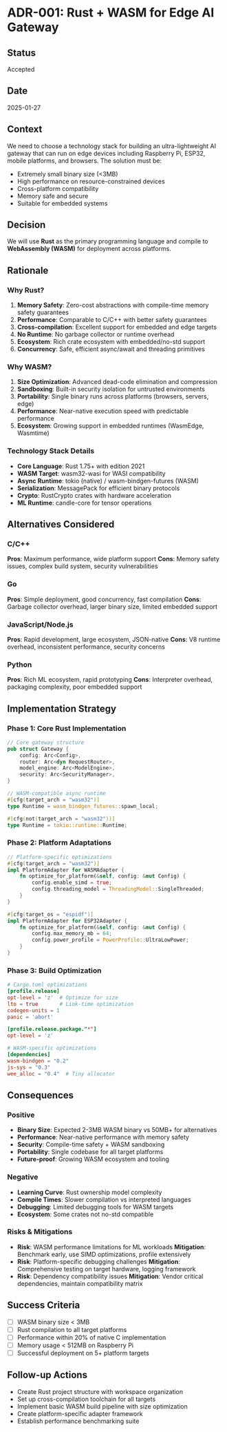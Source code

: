 # ADR-001: Rust + WASM for Edge AI Gateway

## Status
Accepted

## Date
2025-01-27

## Context
We need to choose a technology stack for building an ultra-lightweight AI gateway that can run on edge devices including Raspberry Pi, ESP32, mobile platforms, and browsers. The solution must be:

- Extremely small binary size (<3MB)
- High performance on resource-constrained devices
- Cross-platform compatibility
- Memory safe and secure
- Suitable for embedded systems

## Decision
We will use **Rust** as the primary programming language and compile to **WebAssembly (WASM)** for deployment across platforms.

## Rationale

### Why Rust?
1. **Memory Safety**: Zero-cost abstractions with compile-time memory safety guarantees
2. **Performance**: Comparable to C/C++ with better safety guarantees
3. **Cross-compilation**: Excellent support for embedded and edge targets
4. **No Runtime**: No garbage collector or runtime overhead
5. **Ecosystem**: Rich crate ecosystem with embedded/no-std support
6. **Concurrency**: Safe, efficient async/await and threading primitives

### Why WASM?
1. **Size Optimization**: Advanced dead-code elimination and compression
2. **Sandboxing**: Built-in security isolation for untrusted environments
3. **Portability**: Single binary runs across platforms (browsers, servers, edge)
4. **Performance**: Near-native execution speed with predictable performance
5. **Ecosystem**: Growing support in embedded runtimes (WasmEdge, Wasmtime)

### Technology Stack Details
- **Core Language**: Rust 1.75+ with edition 2021
- **WASM Target**: wasm32-wasi for WASI compatibility
- **Async Runtime**: tokio (native) / wasm-bindgen-futures (WASM)
- **Serialization**: MessagePack for efficient binary protocols
- **Crypto**: RustCrypto crates with hardware acceleration
- **ML Runtime**: candle-core for tensor operations

## Alternatives Considered

### C/C++
**Pros**: Maximum performance, wide platform support
**Cons**: Memory safety issues, complex build system, security vulnerabilities

### Go
**Pros**: Simple deployment, good concurrency, fast compilation
**Cons**: Garbage collector overhead, larger binary size, limited embedded support

### JavaScript/Node.js
**Pros**: Rapid development, large ecosystem, JSON-native
**Cons**: V8 runtime overhead, inconsistent performance, security concerns

### Python
**Pros**: Rich ML ecosystem, rapid prototyping
**Cons**: Interpreter overhead, packaging complexity, poor embedded support

## Implementation Strategy

### Phase 1: Core Rust Implementation
```rust
// Core gateway structure
pub struct Gateway {
    config: Arc<Config>,
    router: Arc<dyn RequestRouter>,
    model_engine: Arc<ModelEngine>,
    security: Arc<SecurityManager>,
}

// WASM-compatible async runtime
#[cfg(target_arch = "wasm32")]
type Runtime = wasm_bindgen_futures::spawn_local;

#[cfg(not(target_arch = "wasm32"))]
type Runtime = tokio::runtime::Runtime;
```

### Phase 2: Platform Adaptations
```rust
// Platform-specific optimizations
#[cfg(target_arch = "wasm32")]
impl PlatformAdapter for WASMAdapter {
    fn optimize_for_platform(&self, config: &mut Config) {
        config.enable_simd = true;
        config.threading_model = ThreadingModel::SingleThreaded;
    }
}

#[cfg(target_os = "espidf")]
impl PlatformAdapter for ESP32Adapter {
    fn optimize_for_platform(&self, config: &mut Config) {
        config.max_memory_mb = 64;
        config.power_profile = PowerProfile::UltraLowPower;
    }
}
```

### Phase 3: Build Optimization
```toml
# Cargo.toml optimizations
[profile.release]
opt-level = 'z'  # Optimize for size
lto = true       # Link-time optimization
codegen-units = 1
panic = 'abort'

[profile.release.package."*"]
opt-level = 'z'

# WASM-specific optimizations
[dependencies]
wasm-bindgen = "0.2"
js-sys = "0.3"
wee_alloc = "0.4"  # Tiny allocator
```

## Consequences

### Positive
- **Binary Size**: Expected 2-3MB WASM binary vs 50MB+ for alternatives
- **Performance**: Near-native performance with memory safety
- **Security**: Compile-time safety + WASM sandboxing
- **Portability**: Single codebase for all target platforms
- **Future-proof**: Growing WASM ecosystem and tooling

### Negative
- **Learning Curve**: Rust ownership model complexity
- **Compile Times**: Slower compilation vs interpreted languages
- **Debugging**: Limited debugging tools for WASM targets
- **Ecosystem**: Some crates not no-std compatible

### Risks & Mitigations
- **Risk**: WASM performance limitations for ML workloads
  **Mitigation**: Benchmark early, use SIMD optimizations, profile extensively
- **Risk**: Platform-specific debugging challenges
  **Mitigation**: Comprehensive testing on target hardware, logging framework
- **Risk**: Dependency compatibility issues
  **Mitigation**: Vendor critical dependencies, maintain compatibility matrix

## Success Criteria
- [ ] WASM binary size < 3MB
- [ ] Rust compilation to all target platforms
- [ ] Performance within 20% of native C implementation
- [ ] Memory usage < 512MB on Raspberry Pi
- [ ] Successful deployment on 5+ platform targets

## Follow-up Actions
- Create Rust project structure with workspace organization
- Set up cross-compilation toolchain for all targets
- Implement basic WASM build pipeline with size optimization
- Create platform-specific adapter framework
- Establish performance benchmarking suite